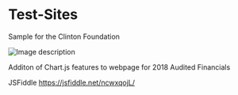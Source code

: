 # Test-Sites
Sample for the Clinton Foundation


![Image description](https://user-images.githubusercontent.com/21012044/72824334-14f07600-3c43-11ea-9957-d39bbef6bfac.png)

Additon of Chart.js features to webpage for 2018 Audited Financials

JSFiddle
https://jsfiddle.net/ncwxqojL/
